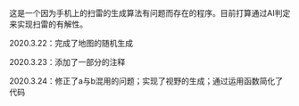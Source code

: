 这是一个因为手机上的扫雷的生成算法有问题而存在的程序。目前打算通过AI判定来实现扫雷的有解性。

2020.3.22：完成了地图的随机生成

2020.3.23：添加了一部分的注释

2020.3.24：修正了a与b混用的问题；实现了视野的生成；通过运用函数简化了代码
